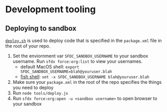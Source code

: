 # Development tooling

## Deploying to sandbox

[`deploy.sh`](./deploy.sh) is used to deploy code that is specified in the `package.xml` file in the root of your repo.

1.  Set the enviornment var `SFDC_SANDBOX_USERNAME` to your sandbox username.  Run `sfdx force:org:list` to view your usernames.
    *  default MacOS shell: `export SFDC_SANDBOX_USERNAME=blah@youruser.blah`
    *  [fish shell](https://fishshell.com/): `set -x SFDC_SANDBOX_USERNAME blah@youruser.blah`
1.  Make sure your `package.xml` in the root of the repo specifies the things you need to deploy    
1.  Run `node tools/deploy.js`
1.  Run `sfdx force:org:open -u <sandbox username>` to open browser to your sandbox